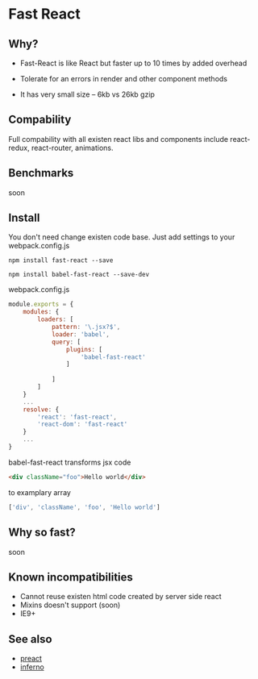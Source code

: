 # Fast React

## Why?

* Fast-React is like React but faster up to 10 times by added overhead

* Tolerate for an errors in render and other component methods

* It has very small size – 6kb vs 26kb gzip


## Compability

Full compability with all existen react libs and components include react-redux, react-router, animations.

## Benchmarks

soon


## Install
You don't need change existen code base. Just add settings to your webpack.config.js

`npm install fast-react --save`

`npm install babel-fast-react --save-dev`


webpack.config.js
```js
module.exports = {
	modules: {
		loaders: [
			pattern: '\.jsx?$',
			loader: 'babel',
			query: [
            	plugins: [
	                'babel-fast-react'
                ]
				
			]
		]
	}
	...
	resolve: {
		'react': 'fast-react',
		'react-dom': 'fast-react'
	}
	...
}
```


babel-fast-react transforms jsx code 
```html 
<div className="foo">Hello world</div>
```
to examplary array 
```js
['div', 'className', 'foo', 'Hello world']
```


## Why so fast?
soon


## Known incompatibilities
* Cannot reuse existen html code created by server side react
* Mixins doesn't support (soon)
* IE9+


## See also
* [preact](https://github.com/developit/preact)
* [inferno](https://github.com/trueadm/inferno)







